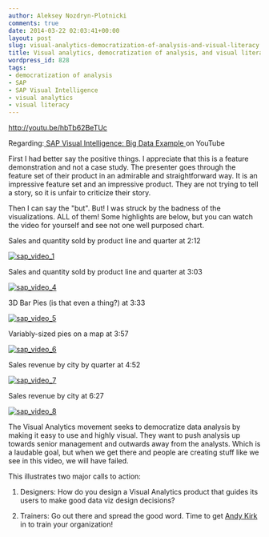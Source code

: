 ```yaml
---
author: Aleksey Nozdryn-Plotnicki
comments: true
date: 2014-03-22 02:03:41+00:00
layout: post
slug: visual-analytics-democratization-of-analysis-and-visual-literacy
title: Visual analytics, democratization of analysis, and visual literacy
wordpress_id: 828
tags:
- democratization of analysis
- SAP
- SAP Visual Intelligence
- visual analytics
- visual literacy
---
```


http://youtu.be/hbTb62BeTUc

Regarding:[ SAP Visual Intelligence: Big Data Example ](https://www.youtube.com/watch?v=hbTb62BeTUc)on YouTube

First I had better say the positive things. I appreciate that this is a feature demonstration and not a case study. The presenter goes through the feature set of their product in an admirable and straightforward way. It is an impressive feature set and an impressive product. They are not trying to tell a story, so it is unfair to criticize their story.

Then I can say the "but". But! I was struck by the badness of the visualizations. ALL of them! Some highlights are below, but you can watch the video for yourself and see not one well purposed chart.

Sales and quantity sold by product line and quarter at 2:12

[![sap_video_1](http://alekseynp.com/wp-content/uploads/2014/03/sap_video_1.png)](http://alekseynp.com/wp-content/uploads/2014/03/sap_video_1.png)

Sales and quantity sold by product line and quarter at 3:03



[![sap_video_4](http://alekseynp.com/wp-content/uploads/2014/03/sap_video_4.png)](http://alekseynp.com/wp-content/uploads/2014/03/sap_video_4.png)

3D Bar Pies (is that even a thing?) at 3:33



[![sap_video_5](http://alekseynp.com/wp-content/uploads/2014/03/sap_video_5.png)](http://alekseynp.com/wp-content/uploads/2014/03/sap_video_5.png)

Variably-sized pies on a map at 3:57

[![sap_video_6](http://alekseynp.com/wp-content/uploads/2014/03/sap_video_6.png)](http://alekseynp.com/wp-content/uploads/2014/03/sap_video_6.png)

Sales revenue by city by quarter at 4:52

[![sap_video_7](http://alekseynp.com/wp-content/uploads/2014/03/sap_video_7.png)](http://alekseynp.com/wp-content/uploads/2014/03/sap_video_7.png)

Sales revenue by city at 6:27

[![sap_video_8](http://alekseynp.com/wp-content/uploads/2014/03/sap_video_8.png)](http://alekseynp.com/wp-content/uploads/2014/03/sap_video_8.png)

The Visual Analytics movement seeks to democratize data analysis by making it easy to use and highly visual. They want to push analysis up towards senior management and outwards away from the analysts. Which is a laudable goal, but when we get there and people are creating stuff like we see in this video, we will have failed.

This illustrates two major calls to action:



	
  1. Designers: How do you design a Visual Analytics product that guides its users to make good data viz design decisions?

	
  2. Trainers: Go out there and spread the good word. Time to get [Andy Kirk](http://visualisingdata.com/) in to train your organization!





